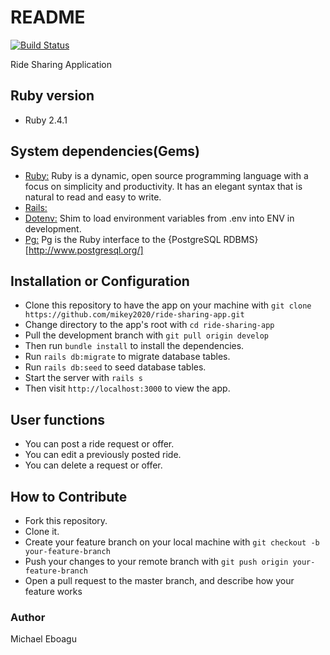 # README

[![Build Status](https://travis-ci.org/mikey2020/ride-sharing-app.svg?branch=develop)](https://travis-ci.org/mikey2020/ride-sharing-app)

Ride Sharing Application

## Ruby version
 - Ruby 2.4.1

## System dependencies(Gems)
 * [Ruby:](https://www.ruby-lang.org/en/) Ruby is a dynamic, open source programming language with a focus on simplicity and productivity. It has an elegant syntax that is natural to read and easy to write.
 * [Rails:](https://rubyonrails.org//)
 * [Dotenv:](https://github.com/bkeepers/dotenv) Shim to load environment variables from .env into ENV in development.
 * [Pg:](https://rubygems.org/gems/pg/versions/0.18.4) Pg is the Ruby interface to the {PostgreSQL RDBMS}[http://www.postgresql.org/]
 
## Installation or Configuration
- Clone this repository to have the app on your machine with ```git clone https://github.com/mikey2020/ride-sharing-app.git```
- Change directory to the app's root with ```cd ride-sharing-app```
- Pull the development branch with ```git pull origin develop```
- Then run ```bundle install```  to install the dependencies.
- Run ```rails db:migrate``` to migrate database tables.
- Run ```rails db:seed``` to seed database tables.
- Start the server with ```rails s```
- Then visit ```http://localhost:3000``` to view the app.

## User functions
- You can post a ride request or offer.
- You can edit a previously posted ride.
- You can delete a request or offer. 

## How to Contribute
- Fork this repository.
- Clone it.
- Create your feature branch on your local machine with ```git checkout -b your-feature-branch```
- Push your changes to your remote branch with ```git push origin your-feature-branch```
- Open a pull request to the master branch, and describe how your feature works

### Author
Michael Eboagu
